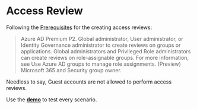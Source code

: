 # Access Review

Following the [Prerequisites][1] for the creating access reviews:

> Azure AD Premium P2.
> Global administrator, User administrator, or Identity Governance administrator to create reviews on groups or applications.
> Global administrators and Privileged Role administrators can create reviews on role-assignable groups. For more information, see Use Azure AD groups to manage role assignments.
> (Preview) Microsoft 365 and Security group owner.

Needless to say, Guest accounts are not allowed to perform access reviews.

Use the **[demo][2]** to test every scenario.

[1]: https://docs.microsoft.com/en-us/azure/active-directory/governance/create-access-review#prerequisites
[2]: https://github.com/epomatti/awsome-az104/tree/main/demos/aad/access-review